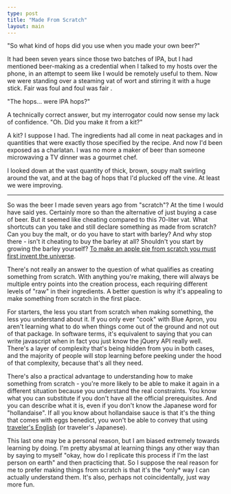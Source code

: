 ```yaml
---
type: post
title: "Made From Scratch"
layout: main
---
```

"So what kind of hops did you use when you made your own beer?"

It had been seven years since those two batches of IPA, but I had mentioned beer-making as a credential when I talked to my hosts over the phone, in an attempt to seem like I would be remotely useful to them. Now we were standing over a steaming vat of wort and stirring it with a huge stick. Fair was foul and foul was fair .

"The hops... were IPA hops?"

A technically correct answer, but my interrogator could now sense my lack of confidence. "Oh. Did you make it from a kit?"

A kit? I suppose I had. The ingredients had all come in neat packages and in quantities that were exactly those specified by the recipe. And now I'd been exposed as a charlatan. I was no more a maker of beer than someone microwaving a TV dinner was a gourmet chef.

I looked down at the vast quantity of thick, brown, soupy malt swirling around the vat, and at the bag of hops that I'd plucked off the vine. At least we were improving.

***

So was the beer I made seven years ago from "scratch"? At the time I would have said yes. Certainly more so than the alternative of just buying a case of beer. But it seemed like cheating compared to this 70-liter vat. What shortcuts can you take and still declare something as made from scratch? Can you buy the malt, or do you have to start with barley? And why stop there - isn't it cheating to buy the barley at all? Shouldn't you start by growing the barley yourself? [To make an apple pie from scratch you must first invent the universe][apple-pie].

There's not really an answer to the question of what qualifies as creating something from scratch. With anything you're making, there will always be multiple entry points into the creation process, each requiring different levels of "raw" in their ingredients. A better question is why it's appealing to make something from scratch in the first place.

For starters, the less you start from scratch when making something, the less you understand about it. If you only ever "cook" with Blue Apron, you aren't learning what to do when things come out of the ground and not out of that package. In software terms, it's equivalent to saying that you can write javascript when in fact you just know the jQuery API really well. There's a layer of complexity that's being hidden from you in both cases, and the majority of people will stop learning before peeking under the hood of that complexity, because that's all they need.

There's also a practical advantage to understanding how to make something from scratch - you're more likely to be able to make it again in a different situation because you understand the real constraints. You know what you can substitute if you don't have all the official prerequisites. And you can describe what it is, even if you don't know the Japanese word for "hollandaise". If all you know about hollandaise sauce is that it's the thing that comes with eggs benedict, you won't be able to convey that using [traveler's English][languages] (or traveler's Japanese).

This last one may be a personal reason, but I am biased extremely towards learning by doing. I'm pretty abysmal at learning things any other way than by saying to myself "okay, how do I replicate this process if I'm the last person on earth" and then practicing that. So I suppose the real reason for me to prefer making things from scratch is that it's the \*only\* way I can actually understand them. It's also, perhaps not coincidentally, just way more fun.

[apple-pie]: https://www.youtube.com/watch?v=7s664NsLeFM
[languages]: http://andybrett.com/speak-many-languages
